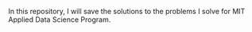 In this repository, I will save the solutions to the problems I solve for MIT Applied Data Science Program.
